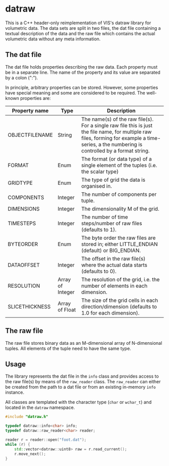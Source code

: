 
# datraw
This is a C++ header-only reimplementation of VIS's datraw library for volumetric data. The data sets are split in two files, the dat file containing a textual description of the data and the raw file which contains the actual volumetric data without any meta information.

## The dat file
The dat file holds properties describing the raw data. Each property must be in a separate line. The name of the property and its value are separated by a colon (":").

In principle, arbitrary properties can be stored. However, some properties have special meaning and some are considered to be required. The well-known properties are:

| Property name | Type | Description |
| --- | --- | --- |
| OBJECTFILENAME | String | The name(s) of the raw file(s). For a single raw file this is just the file name, for multiple raw files, forming for example a time-series, a the numbering is controlled by a format string. |
| FORMAT | Enum | The format (or data type) of a single element of the tuples (i.e. the scalar type) |
| GRIDTYPE | Enum | The type of grid the data is organised in. |
| COMPONENTS | Integer | The number of components per tuple. |
| DIMENSIONS | Integer | The dimensionality M of the grid. |
| TIMESTEPS | Integer | The number of time steps/number of raw files (defaults to 1). |
| BYTEORDER | Enum | The byte order the raw files are stored in; either LITTLE_ENDIAN (default) or BIG_ENDIAN. |
| DATAOFFSET | Integer | The offset in the raw file(s) where the actual data starts (defaults to 0). |
| RESOLUTION | Array of Integer | The resolution of the grid, i.e. the number of elements in each dimension. |
| SLICETHICKNESS | Array of Float | The size of the grid cells in each direction/dimension (defaults to 1.0 for each dimension). |

## The raw file
The raw file stores binary data as an M-dimensional array of N-dimensional tuples. All elements of the tuple need to have the same type.

## Usage
The library represents the dat file in the `info` class and provides access to the raw file(s) by means of the `raw_reader` class. The `raw_reader` can either be created from the path to a dat file or from an existing in-memory `info` instance.

All classes are templated with the character type (`char` or `wchar_t`) and located in the `datraw` namespace. 

```C++
#include "datraw.h"

typedef datraw::info<char> info;
typedef datraw::raw_reader<char> reader;

reader r = reader::open("foot.dat");
while (r) {
    std::vector<datraw::uint8> raw = r.read_current();
    r.move_next();
}
```
